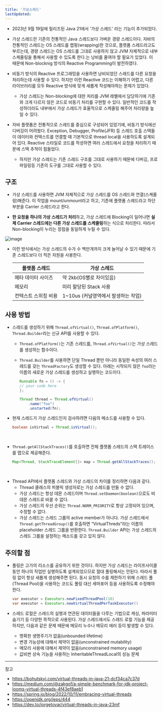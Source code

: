```yaml
---
title: '가상스레드'
lastUpdated: 
---
```

- 2023년 9월 19일에 릴리즈된 Java 21에서 '가상 스레드' 라는 기능이 추가되었다.

- 가상 스레드란 기존의 전통적인 Java 스레드보다 가벼운 경량 스레드이다. 자바의 전통적인 스레드는 OS 스레드를 랩핑(wrapping)한 것으로, 플랫폼 스레드라고도 부르는데, 경량 스레드는 OS 스레드를 그대로 사용하지 않고 JVM 자체적으로 내부 스케줄링을 통해서 사용할 수 있도록 한다.는 낭비를 줄여야 할 필요가 있었다. 이 때문에 Non-blocknig 방식의 Reactive Programming이 발전하였다.

- 비동기 방식의 Reactive 프로그래밍을 사용하면 낭비되었던 스레드를 다른 요청을 처리하는데 사용할 수 있다. 하지만 이런 Reactive 코드는 이해하기 어렵고, 다른 라이브러리를 모두 Reactive 방식에 맞게 새롭게 작성해야하는 문제가 있었다.
  - 가상 스레드는 Non-blocking에 대한 처리를 JVM 레벨에서 담당하기에 기존와 크게 다르지 않은 코드로 비동기 처리를 구현할 수 있다. 일반적인 코드를 작성하더라도 내부에서 가상 스레드가 효율적으로 스케줄링 해주어 처리량을 높일 수 있다.

- 자바 플랫폼은 전통적으로 스레드를 중심으로 구성되어 있었기에, 비동기 방식에선 디버깅이 어려웠다. Exception, Debugger, Profile(JFR) 등 스레드 호출 스택들이 데이터와 컨텍스트를 연결할 때 기본적으로 thread local을 사용하도록 설계되어 있다. Reactive 스타일로 코드를 작성하면 여러 스레드에서 요청을 처리하기 때문에 스택 추적이 힘들었다.
  - 하지만 가상 스레드는 기존 스레드 구조를 그대로 사용하기 때문에 디버깅, 프로파일링등 기존의 도구를 그대로 사용할 수 있다.

## 구조 

- 가상 스레드를 사용하면 JVM 자체적으로 가상 스레드를 OS 스레드와 연결(스케줄링)해준다. 이 작업을 mount/unmount라고 하고, 기존에 플랫폼 스레드라고 하던 부분을 Carrier 스레드라고 한다.

- **한 요청을 하나의 가상 스레드가 처리**하고, 가상 스레드에 Blocking이 일어나면 **실제 Carrier 스레드에는 다른 가상 스레드를 스케줄링**하는 식으로 처리한다. 따라서 Non-blocking이 누리는 장점을 동일하게 누릴 수 있다. 

![image](https://github.com/rlaisqls/TIL/assets/81006587/4618a582-4aeb-4e5a-95d0-22e7f4c8821e)

- 이런 방식에서는 가상 스레드의 수가 수 백만개까지 크게 늘어날 수 있기 때문에 기존 스레드보다 더 적은 자원을 사용한다.

    |플랫폼 스레드|가상 스레드|
    |-|-|
    |메타 데이터 사이즈|약 2kb(OS별로 차이있음)|200~300 B|
    |메모리|미리 할당된 Stack 사용|필요시 마다 Heap 사용|
    |컨텍스트 스위칭 비용|1~10us (커널영역에서 발생하는 작업)|ns (or 1us 미만)|

## 사용 방법

- 스레드를 생성하기 위해 `Thread.ofVirtual()`, `Thread.ofPlatform()`, `Thread.Builder`라는 신규 API를 사용할 수 있다.

  - `Thread.ofPlatform()`는 기존 스레드를, `Thread.ofVirtual()`는 가상 스레드를 생성하는 함수이다.
  - `Thread.Builder`를 사용하면 단일 Thread 뿐만 아니라 동일한 속성의 여러 스레드를 갖는 `ThreadFactory`도 생성할 수 있다. 아래는 시작되지 않은 `foo`라는 이름의 새로운 가상 스레드를 생성하고 실행하는 코드이다.

    ```java
    Runnable fn = () -> {
    // your code here
    };

    Thread thread = Thread.ofVirtual()
        .name("foo")
        .unstarted(fn);
    ```

- 현재 스레드가 가상 스레드인지 검사하려면 다음의 메소드를 사용할 수 있다.

    ```java
    boolean isVirtual = Thread.isVirtual();
    ```
 
- `Thread.getAllStackTraces()`를 호출하면 전체 플랫폼 스레드의 스택 트레이스를 맵으로 제공해준다.

    ```java
    Map<Thread, StackTraceElement[]> map = Thread.getAllStackTraces();
    ```
 
- Thread API에서 플랫폼 스레드와 가상 스레드의 차이를 정리하면 다음과 같다.
  - Thread 클래스의 퍼블릭 생성자로는 가상 스레드를 만들 수 없다.
  - 가상 스레드는 항상 데몬 스레드이며 `Thread.setDaemon(boolean)`으로도 비데몬 스레드로 바꿀 수 없다.
  - 가상 스레드의 우선 순위는 `Thread.NORM_PRIORITY`로 항상 고정되어 있으며, 수정할 수 없다.
  - 가상 스레드는 스레드 그룹의 active member가 아니다. 가상 스레드에서 `Thread.getThreadGroup()`를 호출하면 “VirtualThreds”라는 이름의 placeholder 스레드 그룹을 반환한다. `Thread.Builder` API는 가상 스레드의 스레드 그룹을 설정하는 메소드를 갖고 있지 않다.


## 주의할 점

- 풀링은 고가의 리소스를 공유하기 위한 것이다. 하지만 가상 스레드는 라이프사이클 동안 하나의 작업만 실행하도록 설계되었으므로 절대 풀링해서는 안된다. 따라서 풀링 없이 항상 새롭게 생성해주면 된다. 동시 요청의 수를 제한하기 위해 스레드 풀(Thread Pool)을 사용하는 코드도 풀링 대신 세마포어 등을 사용하도록 수정해야 한다.
  
    ```java
    var executor = Executors.newFixedThreadPool(10)
    var executor = Executors.newVirtualThreadPerTaskExecutor()
    ```

- 스레드 로컬은 스레드의 실행과 연관된 데이터들을 다루는 기법으로 캐싱, 파라미터 숨기기 등 다양한 목적으로 사용된다. 가상 스레드에서도 스레드 로컬 기능을 제공하지만, 다음과 같은 문제 때문에 메모리 누수나 메모리 에러 등이 발생할 수 있다.

  - 명확한 생명주기가 없음(unbounded lifetime)
  - 변경 가능성에 대해서 제약이 없음(unconstrained mutability)
  - 메모리 사용에 대해서 제약이 없음(unconstrained memory usage)
  - 값비싼 상속 기능을 사용하는 InheritableThreadLocal의 성능 문제
  
---
참고
- https://bohutskyi.com/virtual-threads-in-java-21-dcf34ca7c37d
- https://medium.com/@zakgof/a-simple-benchmark-for-jdk-project-looms-virtual-threads-4f43ef8aeb1
- https://spring.io/blog/2022/10/11/embracing-virtual-threads
- https://openjdk.org/jeps/444
- https://dev.to/jorgetovar/virtual-threads-in-java-23mf